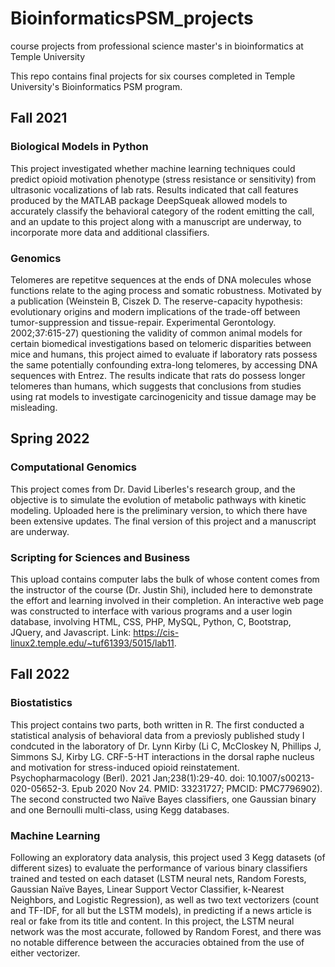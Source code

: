 # BioinformaticsPSM_projects
course projects from professional science master's in bioinformatics at Temple University

This repo contains final projects for six courses completed in Temple University's Bioinformatics PSM program.

## Fall 2021

### Biological Models in Python

This project investigated whether machine learning techniques could predict opioid motivation phenotype (stress resistance or sensitivity) from ultrasonic vocalizations of lab rats. Results indicated that call features produced by the MATLAB package DeepSqueak allowed models to accurately classify the behavioral category of the rodent emitting the call, and an update to this project along with a manuscript are underway, to incorporate more data and additional classifiers.

### Genomics

Telomeres are repetitve sequences at the ends of DNA molecules whose functions relate to the aging process and somatic robustness. Motivated by a publication (Weinstein B, Ciszek D. The reserve-capacity hypothesis: evolutionary origins and modern implications of the trade-off between tumor-suppression and tissue-repair. Experimental Gerontology. 2002;37:615-27) questioning the validity of common animal models for certain biomedical investigations based on telomeric disparities between mice and humans, this project aimed to evaluate if laboratory rats possess the same potentially confounding extra-long telomeres, by accessing DNA sequences with Entrez. The results indicate that rats do possess longer telomeres than humans, which suggests that conclusions from studies using rat models to investigate carcinogenicity and tissue damage may be misleading.

## Spring 2022

### Computational Genomics

This project comes from Dr. David Liberles's research group, and the objective is to simulate the evolution of metabolic pathways with kinetic modeling. Uploaded here is the preliminary version, to which there have been extensive updates. The final version of this project and a manuscript are underway.

### Scripting for Sciences and Business

This upload contains computer labs the bulk of whose content comes from the instructor of the course (Dr. Justin Shi), included here to demonstrate the effort and learning involved in their completion. An interactive web page was constructed to interface with various programs and a user login database, involving HTML, CSS, PHP, MySQL, Python, C, Bootstrap, JQuery, and Javascript. Link: https://cis-linux2.temple.edu/~tuf61393/5015/lab11.

## Fall 2022

### Biostatistics

This project contains two parts, both written in R. The first conducted a statistical analysis of behavioral data from a previosly published study I condcuted in the laboratory of Dr. Lynn Kirby (Li C, McCloskey N, Phillips J, Simmons SJ, Kirby LG. CRF-5-HT interactions in the dorsal raphe nucleus and motivation for stress-induced opioid reinstatement. Psychopharmacology (Berl). 2021 Jan;238(1):29-40. doi: 10.1007/s00213-020-05652-3. Epub 2020 Nov 24. PMID: 33231727; PMCID: PMC7796902). The second constructed two Naïve Bayes classifiers, one Gaussian binary and one Bernoulli multi-class, using Kegg databases.

### Machine Learning

Following an exploratory data analysis, this project used 3 Kegg datasets (of different sizes) to evaluate the performance of various binary classifiers trained and tested on each dataset (LSTM neural nets, Random Forests, Gaussian Naïve Bayes, Linear Support Vector Classifier, k-Nearest Neighbors, and Logistic Regression), as well as two text vectorizers (count and TF-IDF, for all but the LSTM models), in predicting if a news article is real or fake from its title and content. In this project, the LSTM neural network was the most accurate, followed by Random Forest, and there was no notable difference between the accuracies obtained from the use of either vectorizer.

